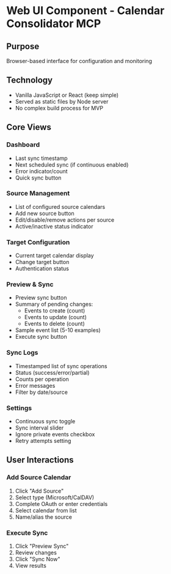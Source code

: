 # Web UI Component - Calendar Consolidator MCP

## Purpose
Browser-based interface for configuration and monitoring

## Technology
- Vanilla JavaScript or React (keep simple)
- Served as static files by Node server
- No complex build process for MVP

## Core Views

### Dashboard
- Last sync timestamp
- Next scheduled sync (if continuous enabled)
- Error indicator/count
- Quick sync button

### Source Management
- List of configured source calendars
- Add new source button
- Edit/disable/remove actions per source
- Active/inactive status indicator

### Target Configuration
- Current target calendar display
- Change target button
- Authentication status

### Preview & Sync
- Preview sync button
- Summary of pending changes:
  - Events to create (count)
  - Events to update (count)
  - Events to delete (count)
- Sample event list (5-10 examples)
- Execute sync button

### Sync Logs
- Timestamped list of sync operations
- Status (success/error/partial)
- Counts per operation
- Error messages
- Filter by date/source

### Settings
- Continuous sync toggle
- Sync interval slider
- Ignore private events checkbox
- Retry attempts setting

## User Interactions

### Add Source Calendar
1. Click "Add Source"
2. Select type (Microsoft/CalDAV)
3. Complete OAuth or enter credentials
4. Select calendar from list
5. Name/alias the source

### Execute Sync
1. Click "Preview Sync"
2. Review changes
3. Click "Sync Now"
4. View results
